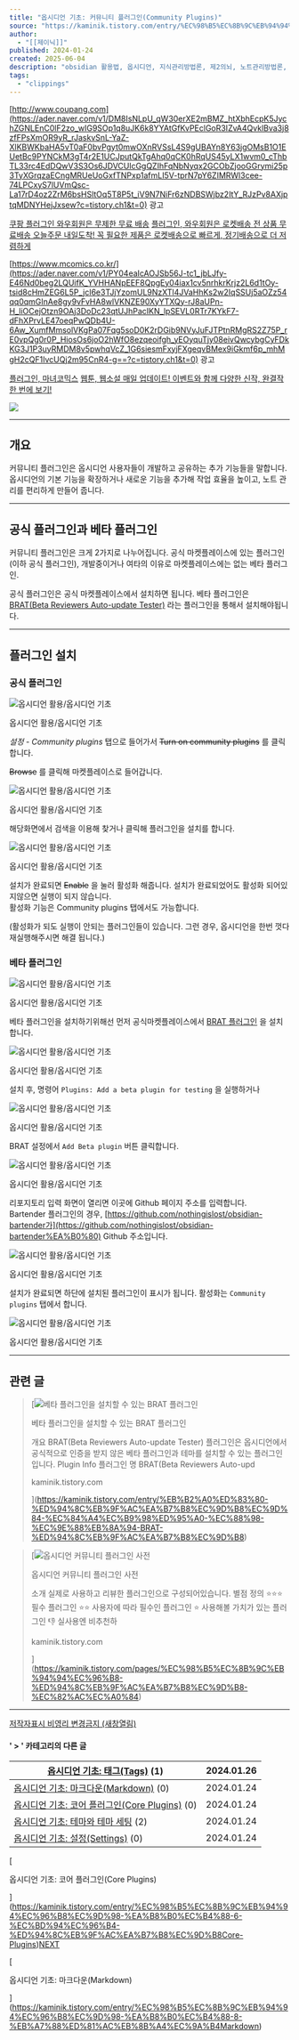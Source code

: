 ```yaml
---
title: "옵시디언 기초: 커뮤니티 플러그인(Community Plugins)"
source: "https://kaminik.tistory.com/entry/%EC%98%B5%EC%8B%9C%EB%94%94%EC%96%B8-%EA%B8%B0%EC%B4%88-%EC%BB%A4%EB%AE%A4%EB%8B%88%ED%8B%B0-%ED%94%8C%EB%9F%AC%EA%B7%B8%EC%9D%B8Community-Plugins"
author:
  - "[[제이닉]]"
published: 2024-01-24
created: 2025-06-04
description: "obsidian 활용법, 옵시디언, 지식관리방법론, 제2의뇌, 노트관리방법론, 세컨드브레인"
tags:
  - "clippings"
---
```

[http://www.coupang.com](https://ader.naver.com/v1/DM8IsNLpU_qW30erXE2mBMZ_htXbhEcpK5JychZGNLEnC0lF2zo_wIG9SOp1q8uJK6k8YYAtGfKvPEclGoR3IZvA4QvklBva3j8zfFPsXmOR9yR_rJaskvSnL-YaZ-XlKBWKbaHA5vT0aF0bvPgyt0mwOXnRVSsL4S9gUBAYn8Y63jgOMsB1O1EUetBc9PYNCkM3gT4r2E1UCJputQkTgAhq0qCK0hRqUS45yLX1wvm0_cThbTL33rc4EdDQwV3S3Os6JDVCUlcGgQZIhFqNbNyqx2GCObZjooGGrymi25p3TyXGrqzaECngMRUeUoGxfTNPxp1afmLI5V-tprN7pY6ZIMRWl3cee-74LPCxyS7lUVmQsc-La17rD4oz2ZrM6bsHSltOq5T8P5t_iV9N7NiFr6zNDBSWjbz2ItY_RJzPv8AXjptqMDNYHejJxsew?c=tistory.ch1&t=0) 광고

[쿠팡 플러그인 와우회원은 무제한 무료 배송](https://ader.naver.com/v1/DM8IsNLpU_qW30erXE2mBMZ_htXbhEcpK5JychZGNLEnC0lF2zo_wIG9SOp1q8uJK6k8YYAtGfKvPEclGoR3IZvA4QvklBva3j8zfFPsXmOR9yR_rJaskvSnL-YaZ-XlKBWKbaHA5vT0aF0bvPgyt0mwOXnRVSsL4S9gUBAYn8Y63jgOMsB1O1EUetBc9PYNCkM3gT4r2E1UCJputQkTgAhq0qCK0hRqUS45yLX1wvm0_cThbTL33rc4EdDQwV3S3Os6JDVCUlcGgQZIhFqNbNyqx2GCObZjooGGrymi25p3TyXGrqzaECngMRUeUoGxfTNPxp1afmLI5V-tprN7pY6ZIMRWl3cee-74LPCxyS7lUVmQsc-La17rD4oz2ZrM6bsHSltOq5T8P5t_iV9N7NiFr6zNDBSWjbz2ItY_RJzPv8AXjptqMDNYHejJxsew?c=tistory.ch1&t=0) [플러그인, 와우회원은 로켓배송 전 상품 무료배송 오늘주문 내일도착! 꼭 필요한 제품은 로켓배송으로 빠르게, 정기배송으로 더 저렴하게](https://ader.naver.com/v1/DM8IsNLpU_qW30erXE2mBMZ_htXbhEcpK5JychZGNLEnC0lF2zo_wIG9SOp1q8uJK6k8YYAtGfKvPEclGoR3IZvA4QvklBva3j8zfFPsXmOR9yR_rJaskvSnL-YaZ-XlKBWKbaHA5vT0aF0bvPgyt0mwOXnRVSsL4S9gUBAYn8Y63jgOMsB1O1EUetBc9PYNCkM3gT4r2E1UCJputQkTgAhq0qCK0hRqUS45yLX1wvm0_cThbTL33rc4EdDQwV3S3Os6JDVCUlcGgQZIhFqNbNyqx2GCObZjooGGrymi25p3TyXGrqzaECngMRUeUoGxfTNPxp1afmLI5V-tprN7pY6ZIMRWl3cee-74LPCxyS7lUVmQsc-La17rD4oz2ZrM6bsHSltOq5T8P5t_iV9N7NiFr6zNDBSWjbz2ItY_RJzPv8AXjptqMDNYHejJxsew?c=tistory.ch1&t=0)

[https://www.mcomics.co.kr/](https://ader.naver.com/v1/PY04eaIcAOJSb56J-tc1_jbLJfy-E46Nd0beg2LQUifK_YVHHANpEEF8QpgEy04iax1cv5nrhkrKrjz2L6d1tOy-tsid8cHmZEG6L5P_jcl6e3TJjYzomUL9NzXTl4JVaHhKs2w2IqSSUj5aOZz54qq0qmGInAe8gy9vFvHA8wlVKNZE90XyYTXQy-rJ8aUPn-H_liOCejOtzn9OAj3DoDc23qtUJhPacIKN_lpSEVL0RTr7KYkF7-dFhXPrvLE47oeqPwQDb4U-6Aw_XumfMmsolVKgPa07Fqg5soD0K2rDGib9NVyJuFJTPtnRMgRS2Z75P_rE0vpQg0r0P_HiosOs6joO2hWfO8ezqeoifgh_yEOyquTjy08eivQwcybgCyFDkKG3J1P3uyRMDM8v5pwhqVcZ_1G6siesmFxyjFXgeqvBMex9iGkmf6p_mhMgH2cQF1IvcUQj2m95CnR4-g==?c=tistory.ch1&t=0) 광고

[플러그인, 마녀코믹스](https://ader.naver.com/v1/PY04eaIcAOJSb56J-tc1_jbLJfy-E46Nd0beg2LQUifK_YVHHANpEEF8QpgEy04iax1cv5nrhkrKrjz2L6d1tOy-tsid8cHmZEG6L5P_jcl6e3TJjYzomUL9NzXTl4JVaHhKs2w2IqSSUj5aOZz54qq0qmGInAe8gy9vFvHA8wlVKNZE90XyYTXQy-rJ8aUPn-H_liOCejOtzn9OAj3DoDc23qtUJhPacIKN_lpSEVL0RTr7KYkF7-dFhXPrvLE47oeqPwQDb4U-6Aw_XumfMmsolVKgPa07Fqg5soD0K2rDGib9NVyJuFJTPtnRMgRS2Z75P_rE0vpQg0r0P_HiosOs6joO2hWfO8ezqeoifgh_yEOyquTjy08eivQwcybgCyFDkKG3J1P3uyRMDM8v5pwhqVcZ_1G6siesmFxyjFXgeqvBMex9iGkmf6p_mhMgH2cQF1IvcUQj2m95CnR4-g==?c=tistory.ch1&t=0) [웹툰, 웹소설 매일 업데이트! 이벤트와 함께 다양한 신작, 완결작 한 번에 보기!](https://ader.naver.com/v1/PY04eaIcAOJSb56J-tc1_jbLJfy-E46Nd0beg2LQUifK_YVHHANpEEF8QpgEy04iax1cv5nrhkrKrjz2L6d1tOy-tsid8cHmZEG6L5P_jcl6e3TJjYzomUL9NzXTl4JVaHhKs2w2IqSSUj5aOZz54qq0qmGInAe8gy9vFvHA8wlVKNZE90XyYTXQy-rJ8aUPn-H_liOCejOtzn9OAj3DoDc23qtUJhPacIKN_lpSEVL0RTr7KYkF7-dFhXPrvLE47oeqPwQDb4U-6Aw_XumfMmsolVKgPa07Fqg5soD0K2rDGib9NVyJuFJTPtnRMgRS2Z75P_rE0vpQg0r0P_HiosOs6joO2hWfO8ezqeoifgh_yEOyquTjy08eivQwcybgCyFDkKG3J1P3uyRMDM8v5pwhqVcZ_1G6siesmFxyjFXgeqvBMex9iGkmf6p_mhMgH2cQF1IvcUQj2m95CnR4-g==?c=tistory.ch1&t=0)

[![](https://searchad-phinf.pstatic.net/MjAyMzA4MTRfMjMx/MDAxNjkxOTk5OTc4NTkz.EW88D-Bbx2TkrlczB8gShWCM2S21fxQdXTcegsaGAdcg.ksExXg9IKudowDrKA6eSEYw5g4EfQBYPWXAvquiyAyYg.PNG/2952941-4a0b676b-ffc1-4b21-aaaf-3b11c0c1df65.png)](https://ader.naver.com/v1/k4nEXFaRefLACUZHrKFRxHth8bySiIZUBGYzzn5Jct_YS0CrEJp-57Onimrse70k8_lkuK76EAgg-o4wrv3gNYedyv4jolC8mMTe2jGlhtLw3Wkt1RrtNI7DzPSEiSBJ7IJC4vB9XW92ZcPELRMJwKK1_UE1TfyVfwQYLbL6NlzPcwGz2HCHiscwhBSkuqKNGWIsssZNZvHFRWka6TVfBjHh4ipDZKsVkiJ7G-zD1XtPZ-l2d4RFciKrdDe7zW-wLeMkMUZLpSjzIqqV90U4bAW537ql5akAzZF5ffZ7LQfAb0_kdB_B9xvFvICZJfS2GoXHzzzp2kI-bfWSTAZzeON_f1ACZrCgO85Gy1SDbIndA9EJLAwfHIPBFNgwA-IrTtpp0fHGoi9mUKoOIPfMSZcJHmV1rx-FbuJSNOm4fOjUIA3mTak5oXJ-PIS32E_IuKdi6clKbHTObklERyGmKw==?c=tistory.ch1&t=0)

---

## 개요

커뮤니티 플러그인은 옵시디언 사용자들이 개발하고 공유하는 추가 기능들을 말합니다. 옵시디언의 기본 기능을 확장하거나 새로운 기능을 추가해 작업 효율을 높이고, 노트 관리를 편리하게 만들어 줍니다.

---

## 공식 플러그인과 베타 플러그인

커뮤니티 플러그인은 크게 2가지로 나누어집니다. 공식 마켓플레이스에 있는 플러그인(이하 공식 플러그인), 개발중이거나 여타의 이유로 마켓플레이스에는 없는 베타 플러그인.

공식 플러그인은 공식 마켓플레이스에서 설치하면 됩니다. 베타 플러그인은 [BRAT(Beta Reviewers Auto-update Tester)](https://kaminik.tistory.com/entry/%EB%B2%A0%ED%83%80-%ED%94%8C%EB%9F%AC%EA%B7%B8%EC%9D%B8%EC%9D%84-%EC%84%A4%EC%B9%98%ED%95%A0-%EC%88%98-%EC%9E%88%EB%8A%94-BRAT-%ED%94%8C%EB%9F%AC%EA%B7%B8%EC%9D%B8) 라는 플러그인을 통해서 설치해야됩니다.

---

## 플러그인 설치

### 공식 플러그인

![옵시디언 활용/옵시디언 기초](https://img1.daumcdn.net/thumb/R1280x0/?scode=mtistory2&fname=https%3A%2F%2Fblog.kakaocdn.net%2Fdn%2FcIeRtF%2FbtsFP60xZEn%2F3BgKDWQNxCTdMawU5k8lI0%2Fimg.png)

옵시디언 활용/옵시디언 기초

*설정 - Community plugins* 탭으로 들어가서 ~~Turn on community plugins~~ 를 클릭합니다.

~~Browse~~ 를 클릭해 마켓플레이스로 들어갑니다.

![옵시디언 활용/옵시디언 기초](https://img1.daumcdn.net/thumb/R1280x0/?scode=mtistory2&fname=https%3A%2F%2Fblog.kakaocdn.net%2Fdn%2FPILwX%2FbtsD0IVdQQW%2FVXIgEtY02tZ6uWjk0UKHL1%2Fimg.jpg)

옵시디언 활용/옵시디언 기초

해당화면에서 검색을 이용해 찾거나 클릭해 플러그인을 설치를 합니다.

![옵시디언 활용/옵시디언 기초](https://img1.daumcdn.net/thumb/R1280x0/?scode=mtistory2&fname=https%3A%2F%2Fblog.kakaocdn.net%2Fdn%2Fdvk3RI%2FbtsD3nQbJxM%2FKZlqSxZxmqhXfYh1JKbqT0%2Fimg.jpg)

옵시디언 활용/옵시디언 기초

설치가 완료되면 ~~Enable~~ 을 눌러 활성화 해줍니다. 설치가 완료되었어도 활성화 되어있지않으면 실행이 되지 않습니다.  
활성화 기능은 Community plugins 탭에서도 가능합니다.

(활성화가 되도 실행이 안되는 플러그인들이 있습니다. 그런 경우, 옵시디언을 한번 껏다 재실행해주시면 해결 됩니다.)

### 베타 플러그인

![옵시디언 활용/옵시디언 기초](https://img1.daumcdn.net/thumb/R1280x0/?scode=mtistory2&fname=https%3A%2F%2Fblog.kakaocdn.net%2Fdn%2Fb8xMsx%2FbtsGBZlmVIf%2FqSKImYf6LoGGYBr0IcGew1%2Fimg.png)

옵시디언 활용/옵시디언 기초

베타 플러그인을 설치하기위해선 먼저 공식마켓플레이스에서 [BRAT 플러그인](https://kaminik.tistory.com/entry/) 을 설치합니다.

![옵시디언 활용/옵시디언 기초](https://img1.daumcdn.net/thumb/R1280x0/?scode=mtistory2&fname=https%3A%2F%2Fblog.kakaocdn.net%2Fdn%2FL94YA%2FbtsGCnztWhc%2FMYDdCM1q93n2AeL7DVq02k%2Fimg.jpg)

옵시디언 활용/옵시디언 기초

설치 후, 명령어 `Plugins: Add a beta plugin for testing` 을 실행하거나

![옵시디언 활용/옵시디언 기초](https://img1.daumcdn.net/thumb/R1280x0/?scode=mtistory2&fname=https%3A%2F%2Fblog.kakaocdn.net%2Fdn%2FbB9KOl%2FbtsGAQpqAHn%2Fn8kouIH4WwO2uDKYVutPG0%2Fimg.jpg)

옵시디언 활용/옵시디언 기초

BRAT 설정에서 `Add Beta plugin` 버튼 클릭합니다.

![옵시디언 활용/옵시디언 기초](https://img1.daumcdn.net/thumb/R1280x0/?scode=mtistory2&fname=https%3A%2F%2Fblog.kakaocdn.net%2Fdn%2Fc5O9Dg%2FbtsGCuFcHDb%2FAhoxg5QRTSb1bL5PUGTRXk%2Fimg.jpg)

옵시디언 활용/옵시디언 기초

리포지토리 입력 화면이 열리면 이곳에 Github 페이지 주소를 입력합니다.  
Bartender 플러그인의 경우, [https://github.com/nothingislost/obsidian-bartender가](https://github.com/nothingislost/obsidian-bartender%EA%B0%80) Github 주소입니다.

![옵시디언 활용/옵시디언 기초](https://img1.daumcdn.net/thumb/R1280x0/?scode=mtistory2&fname=https%3A%2F%2Fblog.kakaocdn.net%2Fdn%2Fcl2T2G%2FbtsGAR9EDNA%2FyBrcJMJgYqafrKk1zWoMFK%2Fimg.jpg)

옵시디언 활용/옵시디언 기초

설치가 완료되면 하단에 설치된 플러그인이 표시가 됩니다. 활성화는 `Community plugins` 탭에서 합니다.

![옵시디언 활용/옵시디언 기초](https://img1.daumcdn.net/thumb/R1280x0/?scode=mtistory2&fname=https%3A%2F%2Fblog.kakaocdn.net%2Fdn%2FbK0OTc%2FbtsGBclrTpH%2FATVvMmo3IdjGo2IIe2eZNK%2Fimg.jpg)

옵시디언 활용/옵시디언 기초

---

## 관련 글

> [![베타 플러그인을 설치할 수 있는 BRAT 플러그인](https://scrap.kakaocdn.net/dn/iMkQT/hyVM1iiqzR/SnvB1nKwbzzUD7PaaPjx7K/img.jpg?width=800&height=449&face=0_0_800_449,https://scrap.kakaocdn.net/dn/cnOCd1/hyVMRfHhNl/QVWR06EFSh3urKrrg2hBrK/img.jpg?width=800&height=449&face=0_0_800_449)
> 
> 베타 플러그인을 설치할 수 있는 BRAT 플러그인
> 
> 개요 BRAT(Beta Reviewers Auto-update Tester) 플러그인은 옵시디언에서 공식적으로 인증을 받지 않은 베타 플러그인과 테마를 설치할 수 있는 플러그인입니다. Plugin Info 플러그인 명 BRAT(Beta Reviewers Auto-upd
> 
> kaminik.tistory.com
> 
> ](https://kaminik.tistory.com/entry/%EB%B2%A0%ED%83%80-%ED%94%8C%EB%9F%AC%EA%B7%B8%EC%9D%B8%EC%9D%84-%EC%84%A4%EC%B9%98%ED%95%A0-%EC%88%98-%EC%9E%88%EB%8A%94-BRAT-%ED%94%8C%EB%9F%AC%EA%B7%B8%EC%9D%B8)

> [![옵시디언 커뮤니티 플러그인 사전](https://scrap.kakaocdn.net/dn/1Jwmv/hyVxx72zpX/GaSZW22Kgr0l29D87C6fr0/img.png?width=800&height=800&face=0_0_800_800,https://scrap.kakaocdn.net/dn/bCm23D/hyVusUPUIT/G3g6jgl69jrZuzqskxL9KK/img.png?width=800&height=800&face=0_0_800_800)
> 
> 옵시디언 커뮤니티 플러그인 사전
> 
> 소개 실제로 사용하고 리뷰한 플러그인으로 구성되어있습니다. 별점 정의 ⭐⭐⭐ 필수 플러그인 ⭐⭐ 사용자에 따라 필수인 플러그인 ⭐ 사용해볼 가치가 있는 플러그인 👎 실사용엔 비추천하
> 
> kaminik.tistory.com
> 
> ](https://kaminik.tistory.com/pages/%EC%98%B5%EC%8B%9C%EB%94%94%EC%96%B8-%ED%94%8C%EB%9F%AC%EA%B7%B8%EC%9D%B8-%EC%82%AC%EC%A0%84)

---

[저작자표시 비영리 변경금지 (새창열림)](https://creativecommons.org/licenses/by-nc-nd/4.0/deed.ko)

#### ' > ' 카테고리의 다른 글

| [옵시디언 기초: 태그(Tags)](https://kaminik.tistory.com/entry/%EC%98%B5%EC%8B%9C%EB%94%94%EC%96%B8%EC%9D%98-%EA%B8%B0%EC%B4%88-10-%ED%83%9C%EA%B7%B8Tags) (1) | 2024.01.26 |
| --- | --- |
| [옵시디언 기초: 마크다운(Markdown)](https://kaminik.tistory.com/entry/%EC%98%B5%EC%8B%9C%EB%94%94%EC%96%B8%EC%9D%98-%EA%B8%B0%EC%B4%88-8-%EB%A7%88%ED%81%AC%EB%8B%A4%EC%9A%B4Markdown) (0) | 2024.01.24 |
| [옵시디언 기초: 코어 플러그인(Core Plugins)](https://kaminik.tistory.com/entry/%EC%98%B5%EC%8B%9C%EB%94%94%EC%96%B8%EC%9D%98-%EA%B8%B0%EC%B4%88-6-%EC%BD%94%EC%96%B4-%ED%94%8C%EB%9F%AC%EA%B7%B8%EC%9D%B8Core-Plugins) (0) | 2024.01.24 |
| [옵시디언 기초: 테마와 테마 세팅](https://kaminik.tistory.com/entry/%EC%98%B5%EC%8B%9C%EB%94%94%EC%96%B8%EC%9D%98-%EA%B8%B0%EC%B4%88-5-%ED%85%8C%EB%A7%88%EC%99%80-%ED%85%8C%EB%A7%88-%EC%84%B8%ED%8C%85) (2) | 2024.01.24 |
| [옵시디언 기초: 설정(Settings)](https://kaminik.tistory.com/entry/%EC%98%B5%EC%8B%9C%EB%94%94%EC%96%B8%EC%9D%98-%EA%B8%B0%EC%B4%88-4-%EC%84%A4%EC%A0%95Settings) (0) | 2024.01.24 |[PREV](https://kaminik.tistory.com/entry/%EC%98%B5%EC%8B%9C%EB%94%94%EC%96%B8%EC%9D%98-%EA%B8%B0%EC%B4%88-6-%EC%BD%94%EC%96%B4-%ED%94%8C%EB%9F%AC%EA%B7%B8%EC%9D%B8Core-Plugins)

[

옵시디언 기초: 코어 플러그인(Core Plugins)

](https://kaminik.tistory.com/entry/%EC%98%B5%EC%8B%9C%EB%94%94%EC%96%B8%EC%9D%98-%EA%B8%B0%EC%B4%88-6-%EC%BD%94%EC%96%B4-%ED%94%8C%EB%9F%AC%EA%B7%B8%EC%9D%B8Core-Plugins)[NEXT](https://kaminik.tistory.com/entry/%EC%98%B5%EC%8B%9C%EB%94%94%EC%96%B8%EC%9D%98-%EA%B8%B0%EC%B4%88-8-%EB%A7%88%ED%81%AC%EB%8B%A4%EC%9A%B4Markdown)

[

옵시디언 기초: 마크다운(Markdown)

](https://kaminik.tistory.com/entry/%EC%98%B5%EC%8B%9C%EB%94%94%EC%96%B8%EC%9D%98-%EA%B8%B0%EC%B4%88-8-%EB%A7%88%ED%81%AC%EB%8B%A4%EC%9A%B4Markdown)